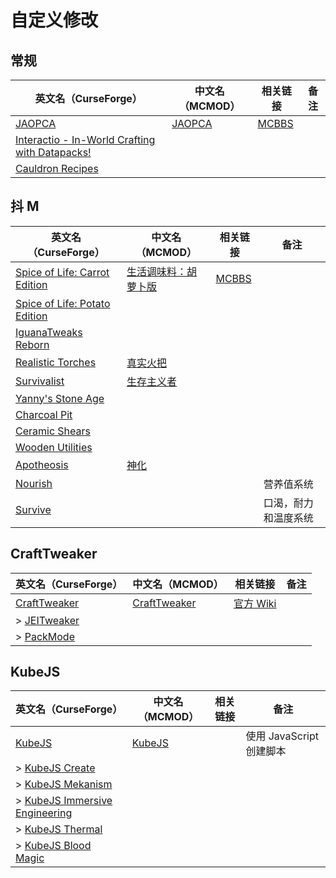 # 自定义修改

## 常规

| 英文名（CurseForge）                                                                                      | 中文名（MCMOD）                               | 相关链接                                              | 备注 |
| --------------------------------------------------------------------------------------------------------- | --------------------------------------------- | ----------------------------------------------------- | ---- |
| [JAOPCA](https://www.curseforge.com/minecraft/mc-mods/jaopca)                                             | [JAOPCA](https://www.mcmod.cn/class/878.html) | [MCBBS](https://www.mcbbs.net/thread-838302-1-1.html) |      |
| [Interactio - In-World Crafting with Datapacks!](https://www.curseforge.com/minecraft/mc-mods/interactio) |                                               |                                                       |      |
| [Cauldron Recipes](https://www.curseforge.com/minecraft/mc-mods/cauldron-recipes)                         |                                               |                                                       |      |

## 抖 M

| 英文名（CurseForge）                                                                                       | 中文名（MCMOD）                                              | 相关链接                                              | 备注                 |
| ---------------------------------------------------------------------------------------------------------- | ------------------------------------------------------------ | ----------------------------------------------------- | -------------------- |
| [Spice of Life: Carrot Edition](https://www.curseforge.com/minecraft/mc-mods/spice-of-life-carrot-edition) | [生活调味料：胡萝卜版](https://www.mcmod.cn/class/1836.html) | [MCBBS](https://www.mcbbs.net/thread-772478-1-1.html) |                      |
| [Spice of Life: Potato Edition](https://www.curseforge.com/minecraft/mc-mods/spice-of-life-potato-edition) |                                                              |                                                       |                      |
| [IguanaTweaks Reborn](https://www.curseforge.com/minecraft/mc-mods/iguanatweaks-reborn)                    |                                                              |                                                       |                      |
| [Realistic Torches](https://www.curseforge.com/minecraft/mc-mods/realistic-torches)                        | [真实火把](https://www.mcmod.cn/class/2955.html)             |                                                       |                      |
| [Survivalist](https://www.curseforge.com/minecraft/mc-mods/survivalist)                                    | [生存主义者](https://www.mcmod.cn/class/862.html)            |                                                       |                      |
| [Yanny's Stone Age](https://www.curseforge.com/minecraft/mc-mods/stone-age-by-yanny)                       |                                                              |                                                       |                      |
| [Charcoal Pit](https://www.curseforge.com/minecraft/mc-mods/charcoal-pit)                                  |                                                              |                                                       |                      |
| [Ceramic Shears](https://www.curseforge.com/minecraft/mc-mods/ceramic-shears)                              |                                                              |                                                       |                      |
| [Wooden Utilities](https://www.curseforge.com/minecraft/mc-mods/wooden-utilities)                          |                                                              |                                                       |                      |
| [Apotheosis](https://www.curseforge.com/minecraft/mc-mods/apotheosis)                                      | [神化](https://www.mcmod.cn/class/1708.html)                 |                                                       |                      |
| [Nourish](https://www.curseforge.com/minecraft/mc-mods/nourish)                                            |                                                              |                                                       | 营养值系统           |
| [Survive](https://www.curseforge.com/minecraft/mc-mods/survive)                                            |                                                              |                                                       | 口渴，耐力和温度系统 |

## CraftTweaker

| 英文名（CurseForge）                                                      | 中文名（MCMOD）                                     | 相关链接                                  | 备注 |
| ------------------------------------------------------------------------- | --------------------------------------------------- | ----------------------------------------- | ---- |
| [CraftTweaker](https://www.curseforge.com/minecraft/mc-mods/crafttweaker) | [CraftTweaker](https://www.mcmod.cn/class/669.html) | [官方 Wiki](https://docs.blamejared.com/) |      |
| > [JEITweaker](https://www.curseforge.com/minecraft/mc-mods/jeitweaker)   |                                                     |                                           |      |
| > [PackMode](https://www.curseforge.com/minecraft/mc-mods/packmode)       |                                                     |                                           |      |

## KubeJS

| 英文名（CurseForge）                                                                                        | 中文名（MCMOD）                                | 相关链接 | 备注                     |
| ----------------------------------------------------------------------------------------------------------- | ---------------------------------------------- | -------- | ------------------------ |
| [KubeJS](https://www.curseforge.com/minecraft/mc-mods/kubejs)                                               | [KubeJS](https://www.mcmod.cn/class/2450.html) |          | 使用 JavaScript 创建脚本 |
| > [KubeJS Create](https://www.curseforge.com/minecraft/mc-mods/kubejs-create)                               |                                                |          |                          |
| > [KubeJS Mekanism](https://www.curseforge.com/minecraft/mc-mods/kubejs-mekanism)                           |                                                |          |                          |
| > [KubeJS Immersive Engineering](https://www.curseforge.com/minecraft/mc-mods/kubejs-immersive-engineering) |                                                |          |                          |
| > [KubeJS Thermal](https://www.curseforge.com/minecraft/mc-mods/kubejs-thermal)                             |                                                |          |                          |
| > [KubeJS Blood Magic](https://www.curseforge.com/minecraft/mc-mods/kubejs-blood-magic)                     |                                                |          |                          |
